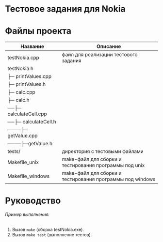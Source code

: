 # Тестовое задания для Nokia

# Файлы проекта
Название | Описание
| --- | --- |
| testNokia.cpp | файл для реализации тестового задания |
| testNokia.h |  |
| ├─ printValues.cpp |  |
| ├─ printValues.h |  |
| ├─ calc.cpp |  |
| ├─ calc.h |  |
| ──├─ calculateCell.cpp |  |
| ──├─ calculateCell.h |  |
| ────├─ getValue.cpp |  |
| ────├─getValue.h |  |
| tests/ | директория с тестовыми файлами |
| Makefile_unix| make-файл для сборки и тестирования программы под unix |
| Makefile_windows | make-файл для сборки и тестирования программы под windows |

# Руководство
###### Пример выполнения:
1. Вызов `make` (сборка testNokia.exe).
2. Вызов `make test` (выполнение тестов).
